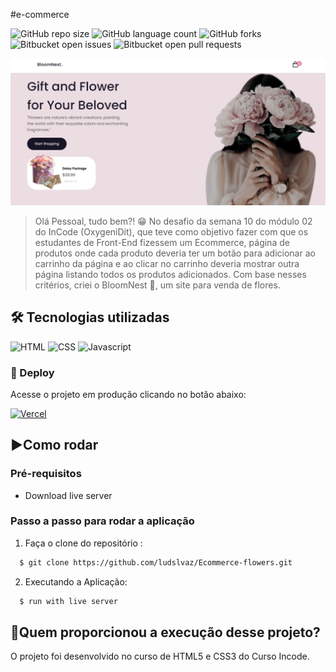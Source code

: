 #e-commerce

![GitHub repo size](https://img.shields.io/github/repo-size/ludslvaz/Ecommerce-flowers?style=for-the-badge)
![GitHub language count](https://img.shields.io/github/languages/count/ludslvaz/Ecommerce-flowers?style=for-the-badge)
![GitHub forks](https://img.shields.io/github/forks/ludslvaz/Ecommerce-flowers?style=for-the-badge)
![Bitbucket open issues](https://img.shields.io/github/issues/ludslvaz/Ecommerce-flowers?style=for-the-badge)
![Bitbucket open pull requests](https://img.shields.io/bitbucket/pr-raw/ludslvaz/Ecommerce-flowers?style=for-the-badge)

<img src="/ecommerce_flowers.jpg" alt="E-commerce Flowers img">

>Olá Pessoal, tudo bem?! 😁
No desafio da semana 10 do módulo 02 do InCode (OxygeniDit), que teve como objetivo fazer com que os estudantes de Front-End fizessem um Ecommerce, página de produtos onde cada produto deveria ter um botão para adicionar ao carrinho da página e ao clicar no carrinho deveria mostrar outra página listando todos os produtos adicionados. Com base nesses critérios, criei o BloomNest 🌹, um site para venda de flores.

## 🛠 Tecnologias utilizadas
![HTML](https://img.shields.io/badge/HTML5-E34F26?style=for-the-badge&logo=html5&logoColor=white)
![CSS](https://img.shields.io/badge/CSS3-1572B6?style=for-the-badge&logo=css3&logoColor=white)
![Javascript](https://img.shields.io/badge/JavaScript-323330?style=for-the-badge&logo=javascript&logoColor=F7DF1E)

<h3>🔗 Deploy</h3>

Acesse o projeto em produção clicando no botão abaixo:

<a href="https://ludslvaz.github.io/Ecommerce-flowers/" target='_blank'>![Vercel](https://img.shields.io/badge/Deploy-000000?style=for-the-badge&logo=vercel&logoColor=white)</a>

## ▶️Como rodar
  ### **Pré-requisitos**
  - Download live server
  
 ### **Passo a passo para rodar a aplicação**  
1. Faça o clone do repositório :

```sh
  $ git clone https://github.com/ludslvaz/Ecommerce-flowers.git
```

2. Executando a Aplicação:

```sh
  $ run with live server
```
## 🚀Quem proporcionou a execução desse projeto?
O projeto foi desenvolvido no curso de HTML5 e CSS3 do Curso Incode.

